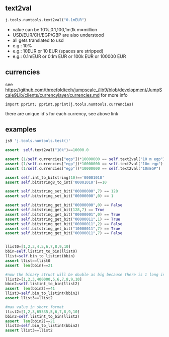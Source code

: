 
## text2val


```python
j.tools.numtools.text2val("0.1mEUR")
```

- value can be 10%,0.1,100,1m,1k  m=million
- USD/EUR/CH/EGP/GBP are also understood
- all gets translated to usd
- e.g.: 10%
- e.g.: 10EUR or 10 EUR (spaces are stripped)
- e.g.: 0.1mEUR or 0.1m EUR or 100k EUR or 100000 EUR

## currencies

see https://github.com/threefoldtech/jumpscale_/lib9/blob/development/JumpScale9Lib/clients/currencylayer/currencies.md for more info

```
import pprint; pprint.pprint(j.tools.numtools.currencies)
```

there are unique id's for each currency, see above link

## examples

```bash
js9 'j.tools.numtools.test()'
```

```python
assert  self.text2val("10k")==10000.0

assert (1/self.currencies["egp"])*10000000 == self.text2val("10 m egp")
assert (1/self.currencies["egp"])*10000000 == self.text2val("10m egp")
assert (1/self.currencies["egp"])*10000000 == self.text2val("10mEGP")

assert self.int_to_bitstring(10)=='00001010'
assert self.bitstring8_to_int('00001010')==10

assert self.bitstring_set_bit("00000000",7) == 128
assert self.bitstring_set_bit("00000000",0) == 1

assert self.bitstring_get_bit("00000000",0) == False
assert self.bitstring_get_bit(128,7) == True
assert self.bitstring_get_bit("00000001",0) == True
assert self.bitstring_get_bit("00000011",1) == True
assert self.bitstring_get_bit("00000011",2) == False
assert self.bitstring_get_bit("10000011",7) == True
assert self.bitstring_get_bit("00000011",7) == False


llist0=[1,2,3,4,5,6,7,8,9,10]
bbin=self.listint_to_bin(llist0)
llist=self.bin_to_listint(bbin)
assert llist==llist0
assert  len(bbin)==21

#now the binary struct will be double as big because there is 1 long int in (above 65000)
llist2=[1,2,3,400000,5,6,7,8,9,10]
bbin2=self.listint_to_bin(llist2)
assert  len(bbin2)==41
llist3=self.bin_to_listint(bbin2)
assert llist3==llist2

#max value in short format
llist2=[1,2,3,65535,5,6,7,8,9,10]
bbin2=self.listint_to_bin(llist2)
assert  len(bbin2)==21
llist3=self.bin_to_listint(bbin2)
assert llist3==llist2
```